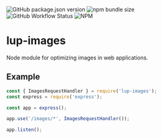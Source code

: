 ![GitHub package.json version](https://img.shields.io/github/package-json/v/LupCode/node-lup-images)
![npm bundle size](https://img.shields.io/bundlephobia/min/lup-images)
![GitHub Workflow Status](https://img.shields.io/github/workflow/status/LupCode/node-lup-images/On%20Push)
![NPM](https://img.shields.io/npm/l/lup-images)

# lup-images
Node module for optimizing images in web applications.

## Example
```javascript
const { ImagesRequestHandler } = require('lup-images');
const express = require('express');

const app = express();

app.use('/images/*', ImagesRequestHandler());

app.listen();
```
